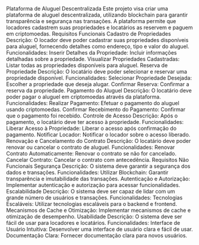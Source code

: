 Plataforma de Aluguel Descentralizada
Este projeto visa criar uma plataforma de aluguel descentralizada, utilizando blockchain para garantir transparência e segurança nas transações. A plataforma permite que locadores cadastrem suas propriedades e locatários as reservem e paguem em criptomoedas.
Requisitos Funcionais
Cadastro de Propriedades
Descrição: O locador deve poder cadastrar suas propriedades disponíveis para aluguel, fornecendo detalhes como endereço, tipo e valor do aluguel.
Funcionalidades:
Inserir Detalhes da Propriedade: Incluir informações detalhadas sobre a propriedade.
Visualizar Propriedades Cadastradas: Listar todas as propriedades disponíveis para aluguel.
Reserva de Propriedade
Descrição: O locatário deve poder selecionar e reservar uma propriedade disponível.
Funcionalidades:
Selecionar Propriedade Desejada: Escolher a propriedade que deseja alugar.
Confirmar Reserva: Confirmar a reserva da propriedade.
Pagamento do Aluguel
Descrição: O locatário deve poder pagar o aluguel em criptomoedas através da plataforma.
Funcionalidades:
Realizar Pagamento: Efetuar o pagamento do aluguel usando criptomoedas.
Confirmar Recebimento do Pagamento: Confirmar que o pagamento foi recebido.
Controle de Acesso
Descrição: Após o pagamento, o locatário deve ter acesso à propriedade.
Funcionalidades:
Liberar Acesso à Propriedade: Liberar o acesso após confirmação do pagamento.
Notificar Locador: Notificar o locador sobre o acesso liberado.
Renovação e Cancelamento do Contrato
Descrição: O locatário deve poder renovar ou cancelar o contrato de aluguel.
Funcionalidades:
Renovar Contrato Automaticamente: Renovar o contrato se não for cancelado.
Cancelar Contrato: Cancelar o contrato com antecedência.
Requisitos Não Funcionais
Segurança
Descrição: O sistema deve garantir a segurança dos dados e transações.
Funcionalidades:
Utilizar Blockchain: Garantir transparência e imutabilidade das transações.
Autenticação e Autorização: Implementar autenticação e autorização para acessar funcionalidades.
Escalabilidade
Descrição: O sistema deve ser capaz de lidar com um grande número de usuários e transações.
Funcionalidades:
Tecnologias Escaláveis: Utilizar tecnologias escaláveis para o backend e frontend.
Mecanismos de Cache e Otimização: Implementar mecanismos de cache e otimização de desempenho.
Usabilidade
Descrição: O sistema deve ser fácil de usar para locadores e locatários.
Funcionalidades:
Interface de Usuário Intuitiva: Desenvolver uma interface de usuário clara e fácil de usar.
Documentação Clara: Fornecer documentação clara para novos usuários.
